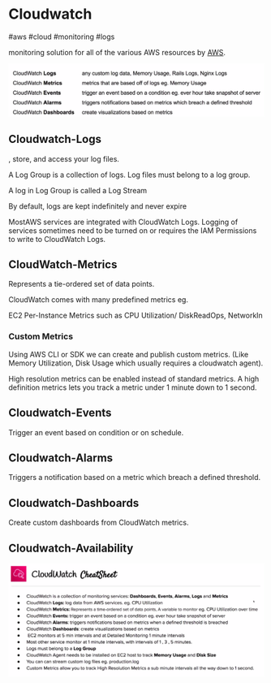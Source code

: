 # Cloudwatch
#aws #cloud  #monitoring #logs 

monitoring solution for all of the various AWS resources by [AWS](Cloud%20Computing/AWS/AWS.md).

![Pasted image 20220724014551](Cloud%20Computing/AWS/Monitoring/Pasted%20image%2020220724014551.png)


## Cloudwatch-Logs
, store, and access your log files.


A Log Group is a collection of logs. Log files must belong to a log group.

A log in Log Group is called a Log Stream

By default, logs are kept indefinitely and never expire

MostAWS services are integrated with CloudWatch Logs.
Logging of services sometimes need to be turned on or requires the IAM Permissions to write to CloudWatch Logs.

## CloudWatch-Metrics
Represents a tie-ordered set of data points.

CloudWatch comes with many predefined metrics eg.

EC2 Per-Instance Metrics
such as CPU Utilization/ DiskReadOps, NetworkIn

### Custom Metrics
Using AWS CLI or SDK we can create and publish custom metrics. (Like Memory Utilization, Disk Usage which usually requires a cloudwatch agent).

High resolution metrics can be enabled instead of standard metrics. A high definition metrics lets you track a metric under 1 minute down to 1 second. 


## Cloudwatch-Events

Trigger an event based on condition or on schedule.


## Cloudwatch-Alarms
Triggers a notification based on a metric which breach a defined threshold. 


## Cloudwatch-Dashboards
Create custom dashboards from CloudWatch metrics.


## Cloudwatch-Availability



![Pasted image 20220724015847](Cloud%20Computing/AWS/Monitoring/Pasted%20image%2020220724015847.png)
